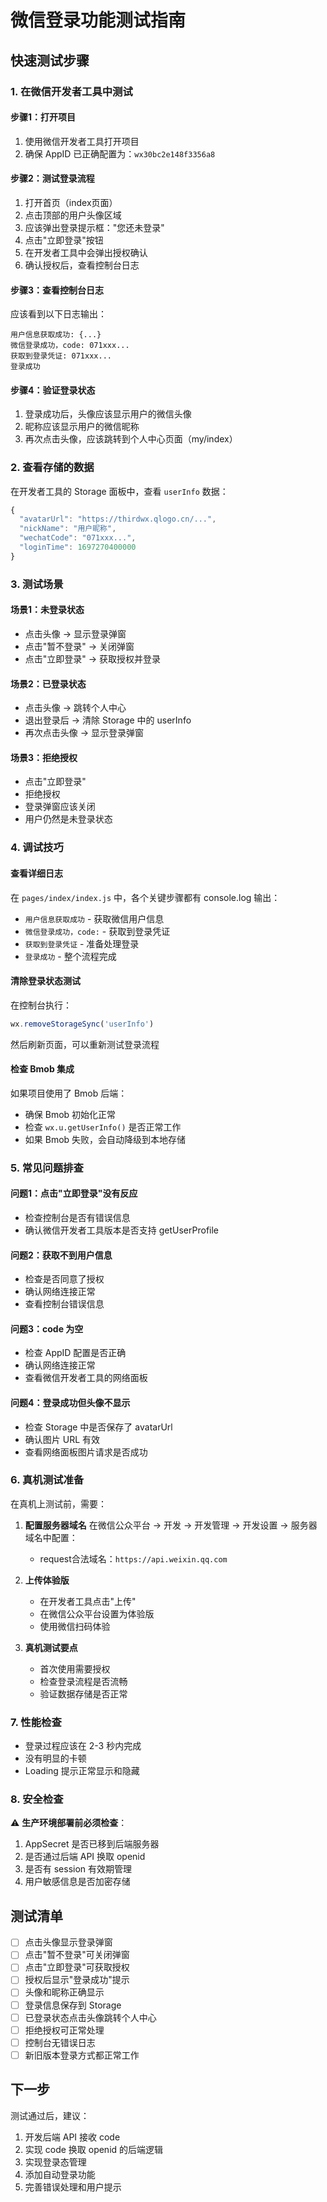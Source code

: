 # 微信登录功能测试指南

## 快速测试步骤

### 1. 在微信开发者工具中测试

#### 步骤1：打开项目
1. 使用微信开发者工具打开项目
2. 确保 AppID 已正确配置为：`wx30bc2e148f3356a8`

#### 步骤2：测试登录流程
1. 打开首页（index页面）
2. 点击顶部的用户头像区域
3. 应该弹出登录提示框："您还未登录"
4. 点击"立即登录"按钮
5. 在开发者工具中会弹出授权确认
6. 确认授权后，查看控制台日志

#### 步骤3：查看控制台日志
应该看到以下日志输出：
```
用户信息获取成功: {...}
微信登录成功，code: 071xxx...
获取到登录凭证: 071xxx...
登录成功
```

#### 步骤4：验证登录状态
1. 登录成功后，头像应该显示用户的微信头像
2. 昵称应该显示用户的微信昵称
3. 再次点击头像，应该跳转到个人中心页面（my/index）

### 2. 查看存储的数据

在开发者工具的 Storage 面板中，查看 `userInfo` 数据：

```javascript
{
  "avatarUrl": "https://thirdwx.qlogo.cn/...",
  "nickName": "用户昵称",
  "wechatCode": "071xxx...",
  "loginTime": 1697270400000
}
```

### 3. 测试场景

#### 场景1：未登录状态
- 点击头像 → 显示登录弹窗
- 点击"暂不登录" → 关闭弹窗
- 点击"立即登录" → 获取授权并登录

#### 场景2：已登录状态
- 点击头像 → 跳转个人中心
- 退出登录后 → 清除 Storage 中的 userInfo
- 再次点击头像 → 显示登录弹窗

#### 场景3：拒绝授权
- 点击"立即登录"
- 拒绝授权
- 登录弹窗应该关闭
- 用户仍然是未登录状态

### 4. 调试技巧

#### 查看详细日志
在 `pages/index/index.js` 中，各个关键步骤都有 console.log 输出：
- `用户信息获取成功` - 获取微信用户信息
- `微信登录成功，code:` - 获取到登录凭证
- `获取到登录凭证` - 准备处理登录
- `登录成功` - 整个流程完成

#### 清除登录状态测试
在控制台执行：
```javascript
wx.removeStorageSync('userInfo')
```
然后刷新页面，可以重新测试登录流程

#### 检查 Bmob 集成
如果项目使用了 Bmob 后端：
- 确保 Bmob 初始化正常
- 检查 `wx.u.getUserInfo()` 是否正常工作
- 如果 Bmob 失败，会自动降级到本地存储

### 5. 常见问题排查

#### 问题1：点击"立即登录"没有反应
- 检查控制台是否有错误信息
- 确认微信开发者工具版本是否支持 getUserProfile

#### 问题2：获取不到用户信息
- 检查是否同意了授权
- 确认网络连接正常
- 查看控制台错误信息

#### 问题3：code 为空
- 检查 AppID 配置是否正确
- 确认网络连接正常
- 查看微信开发者工具的网络面板

#### 问题4：登录成功但头像不显示
- 检查 Storage 中是否保存了 avatarUrl
- 确认图片 URL 有效
- 查看网络面板图片请求是否成功

### 6. 真机测试准备

在真机上测试前，需要：

1. **配置服务器域名**
   在微信公众平台 → 开发 → 开发管理 → 开发设置 → 服务器域名中配置：
   - request合法域名：`https://api.weixin.qq.com`
   
2. **上传体验版**
   - 在开发者工具点击"上传"
   - 在微信公众平台设置为体验版
   - 使用微信扫码体验

3. **真机测试要点**
   - 首次使用需要授权
   - 检查登录流程是否流畅
   - 验证数据存储是否正常

### 7. 性能检查

- 登录过程应该在 2-3 秒内完成
- 没有明显的卡顿
- Loading 提示正常显示和隐藏

### 8. 安全检查

⚠️ **生产环境部署前必须检查**：
1. AppSecret 是否已移到后端服务器
2. 是否通过后端 API 换取 openid
3. 是否有 session 有效期管理
4. 用户敏感信息是否加密存储

## 测试清单

- [ ] 点击头像显示登录弹窗
- [ ] 点击"暂不登录"可关闭弹窗
- [ ] 点击"立即登录"可获取授权
- [ ] 授权后显示"登录成功"提示
- [ ] 头像和昵称正确显示
- [ ] 登录信息保存到 Storage
- [ ] 已登录状态点击头像跳转个人中心
- [ ] 拒绝授权可正常处理
- [ ] 控制台无错误日志
- [ ] 新旧版本登录方式都正常工作

## 下一步

测试通过后，建议：
1. 开发后端 API 接收 code
2. 实现 code 换取 openid 的后端逻辑
3. 实现登录态管理
4. 添加自动登录功能
5. 完善错误处理和用户提示


